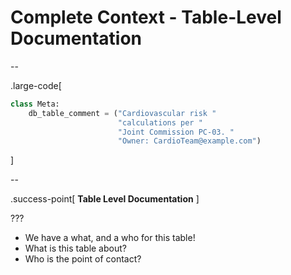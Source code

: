 # Complete Context - Table-Level Documentation

--

.large-code[

```python
class Meta:
    db_table_comment = ("Cardiovascular risk "
                        "calculations per "
                        "Joint Commission PC-03. "
                        "Owner: CardioTeam@example.com")
```

]

--

.success-point[
**Table Level Documentation**
]

???

- We have a what, and a who for this table!
- What is this table about?
- Who is the point of contact?
